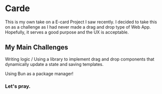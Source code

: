 
# Carde
This is my own take on a E-card Project I saw recently. I decided to take this on as a challenge as I had never made a drag and drop type of Web App. Hopefully, it serves a good purpose and the UX is acceptable. 


## My Main Challenges

Writing logic / Using a library to implement drag and drop components that dynamically update a state and saving templates.

Using Bun as a package manager!

### Let's pray.
